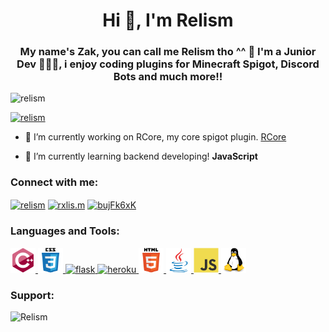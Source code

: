 <h1 align="center">Hi 👋, I'm Relism</h1>
<h3 align="center">My name's Zak, you can call me Relism tho ^^ 🌼 I'm a Junior Dev 👨🏽‍💻, i enjoy coding plugins for Minecraft Spigot, Discord Bots and much more!!</h3>

<p align="left"> <img src="https://komarev.com/ghpvc/?username=relism&label=Profile%20views&color=0e75b6&style=flat" alt="relism" /> </p>

<p align="left"> <a href="https://github.com/ryo-ma/github-profile-trophy"><img src="https://github-profile-trophy.vercel.app/?username=relism" alt="relism" /></a> </p>

- 🔭 I’m currently working on RCore, my core spigot plugin. [RCore](https://github.com/Relism/RCore)

- 🌱 I’m currently learning backend developing! **JavaScript**

<h3 align="left">Connect with me:</h3>
<p align="left">
<a href="https://dev.to/relism" target="blank"><img align="center" src="https://raw.githubusercontent.com/rahuldkjain/github-profile-readme-generator/master/src/images/icons/Social/devto.svg" alt="relism" height="30" width="40" /></a>
<a href="https://instagram.com/rxlis.m" target="blank"><img align="center" src="https://raw.githubusercontent.com/rahuldkjain/github-profile-readme-generator/master/src/images/icons/Social/instagram.svg" alt="rxlis.m" height="30" width="40" /></a>
<a href="https://discord.gg/bujFk6xK" target="blank"><img align="center" src="https://raw.githubusercontent.com/rahuldkjain/github-profile-readme-generator/master/src/images/icons/Social/discord.svg" alt="bujFk6xK" height="30" width="40" /></a>
</p>

<h3 align="left">Languages and Tools:</h3>
<p align="left"> <a href="https://www.w3schools.com/cpp/" target="_blank" rel="noreferrer"> <img src="https://raw.githubusercontent.com/devicons/devicon/master/icons/cplusplus/cplusplus-original.svg" alt="cplusplus" width="40" height="40"/> </a> <a href="https://www.w3schools.com/css/" target="_blank" rel="noreferrer"> <img src="https://raw.githubusercontent.com/devicons/devicon/master/icons/css3/css3-original-wordmark.svg" alt="css3" width="40" height="40"/> </a> <a href="https://flask.palletsprojects.com/" target="_blank" rel="noreferrer"> <img src="https://www.vectorlogo.zone/logos/pocoo_flask/pocoo_flask-icon.svg" alt="flask" width="40" height="40"/> </a> <a href="https://heroku.com" target="_blank" rel="noreferrer"> <img src="https://www.vectorlogo.zone/logos/heroku/heroku-icon.svg" alt="heroku" width="40" height="40"/> </a> <a href="https://www.w3.org/html/" target="_blank" rel="noreferrer"> <img src="https://raw.githubusercontent.com/devicons/devicon/master/icons/html5/html5-original-wordmark.svg" alt="html5" width="40" height="40"/> </a> <a href="https://www.java.com" target="_blank" rel="noreferrer"> <img src="https://raw.githubusercontent.com/devicons/devicon/master/icons/java/java-original.svg" alt="java" width="40" height="40"/> </a> <a href="https://developer.mozilla.org/en-US/docs/Web/JavaScript" target="_blank" rel="noreferrer"> <img src="https://raw.githubusercontent.com/devicons/devicon/master/icons/javascript/javascript-original.svg" alt="javascript" width="40" height="40"/> </a> <a href="https://www.linux.org/" target="_blank" rel="noreferrer"> <img src="https://raw.githubusercontent.com/devicons/devicon/master/icons/linux/linux-original.svg" alt="linux" width="40" height="40"/> </a> </p>

<h3 align="left">Support:</h3>
<p><a href="https://ko-fi.com/Relism"> <img align="left" src="https://cdn.ko-fi.com/cdn/kofi3.png?v=3" height="50" width="210" alt="Relism" /></a></p><br><br>
